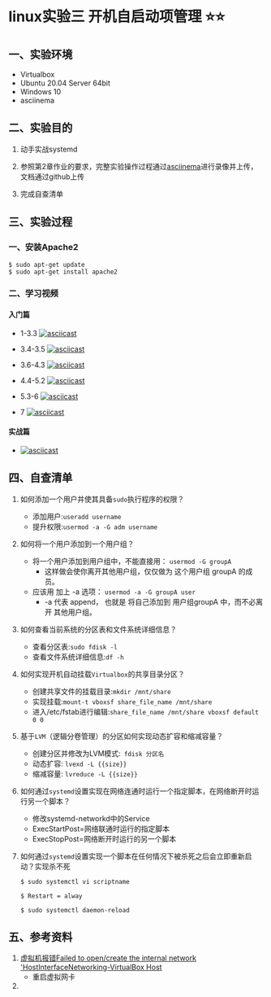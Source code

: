 # linux实验三 开机自启动项管理 ⭐️⭐️

## 一、实验环境

* Virtualbox 
* Ubuntu 20.04 Server 64bit
* Windows 10
* asciinema

## 二、实验目的

1. 动手实战systemd

2. 参照第2章作业的要求，完整实验操作过程通过[asciinema](https://asciinema.org/)进行录像并上传，文档通过github上传

3. 完成自查清单

   

## 三、实验过程

### 一、安装Apache2

```shell
$ sudo apt-get update
$ sudo apt-get install apache2
```

### 二、学习视频

#### 入门篇

* 1-3.3 [![asciicast](https://asciinema.org/a/409776.svg)](https://asciinema.org/a/409776)

* 3.4-3.5 [![asciicast](https://asciinema.org/a/409778.svg)](https://asciinema.org/a/409778)

* 3.6-4.3 [![asciicast](https://asciinema.org/a/409782.svg)](https://asciinema.org/a/409782)

* 4.4-5.2 [![asciicast](https://asciinema.org/a/409794.svg)](https://asciinema.org/a/409794)

* 5.3-6 [![asciicast](https://asciinema.org/a/409798.svg)](https://asciinema.org/a/409798)

* 7 [![asciicast](https://asciinema.org/a/409835.svg)](https://asciinema.org/a/409835)

#### 实战篇



* [![asciicast](https://asciinema.org/a/409841.svg)](https://asciinema.org/a/409841)

## 四、自查清单

1. 如何添加一个用户并使其具备`sudo`执行程序的权限？

   * 添加用户:`useradd username`
   * 提升权限:`usermod -a -G adm username`

2. 如何将一个用户添加到一个用户组？

   * 将一个用户添加到用户组中，不能直接用： `usermod -G groupA` 
     * 这样做会使你离开其他用户组，仅仅做为 这个用户组 groupA 的成员。 
   * 应该用 加上 -a 选项： `usermod -a -G groupA user`
     * -a 代表 append， 也就是 将自己添加到 用户组groupA 中，而不必离开 其他用户组。 

3. 如何查看当前系统的分区表和文件系统详细信息？

   - 查看分区表:`sudo fdisk -l`
   - 查看文件系统详细信息:`df -h`

4. 如何实现开机自动挂载`Virtualbox`的共享目录分区？

   - 创建共享文件的挂载目录:`mkdir /mnt/share`
   - 实现挂载:`mount-t vboxsf share_file_name /mnt/share`
   - 进入/etc/fstab进行编辑:`share_file_name /mnt/share vboxsf default 0 0`

5. 基于`LVM`（逻辑分卷管理）的分区如何实现动态扩容和缩减容量？

   - 创建分区并修改为LVM模式:` fdisk 分区名`
   - 动态扩容: `lvexd -L {{size}}`
   - 缩减容量: `lvreduce -L {{size}}`

6. 如何通过`systemd`设置实现在网络连通时运行一个指定脚本，在网络断开时运行另一个脚本？

   - 修改systemd-networkd中的Service
   - ExecStartPost=网络联通时运行的指定脚本
   - ExecStopPost=网络断开时运行的另一个脚本

7. 如何通过`systemd`设置实现一个脚本在任何情况下被杀死之后会立即重新启动？实现杀不死

   ```shell
   $ sudo systemctl vi scriptname
   
   $ Restart = alway
   
   $ sudo systemctl daemon-reload
   ```

   

## 五、参考资料

1. [虚拟机报错Failed to open/create the internal network 'HostInterfaceNetworking-VirtualBox Host](https://blog.csdn.net/u012269267/article/details/103976666?utm_medium=distribute.pc_relevant.none-task-blog-2%7Edefault%7EBlogCommendFromMachineLearnPai2%7Edefault-3.control&dist_request_id=1332041.11799.16192543515191859&depth_1-utm_source=distribute.pc_relevant.none-task-blog-2%7Edefault%7EBlogCommendFromMachineLearnPai2%7Edefault-3.control)
   * 重启虚拟网卡
2. 

